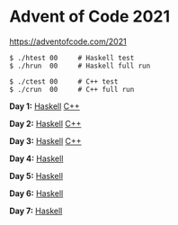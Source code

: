 # Advent of Code 2021

https://adventofcode.com/2021

    $ ./htest 00     # Haskell test
    $ ./hrun  00     # Haskell full run

    $ ./ctest 00     # C++ test
    $ ./crun  00     # C++ full run

**Day 1:**
[Haskell](https://github.com/instinctive/edu-advent-2021/blob/main/h01.hs)
[C++](https://github.com/instinctive/edu-advent-2021/blob/main/c01.cpp)

**Day 2:**
[Haskell](https://github.com/instinctive/edu-advent-2021/blob/main/h02.hs)
[C++](https://github.com/instinctive/edu-advent-2021/blob/main/c02.cpp)

**Day 3:**
[Haskell](https://github.com/instinctive/edu-advent-2021/blob/main/h03.hs)
[C++](https://github.com/instinctive/edu-advent-2021/blob/main/c03.cpp)

**Day 4:**
[Haskell](https://github.com/instinctive/edu-advent-2021/blob/main/h04.hs)

**Day 5:**
[Haskell](https://github.com/instinctive/edu-advent-2021/blob/main/h05.hs)

**Day 6:**
[Haskell](https://github.com/instinctive/edu-advent-2021/blob/main/h06.hs)

**Day 7:**
[Haskell](https://github.com/instinctive/edu-advent-2021/blob/main/h07.hs)
